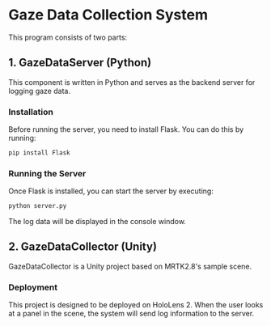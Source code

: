 # Gaze Data Collection System

This program consists of two parts:

## 1. GazeDataServer (Python)

This component is written in Python and serves as the backend server for logging gaze data. 

### Installation

Before running the server, you need to install Flask. You can do this by running:

```bash
pip install Flask
```

### Running the Server

Once Flask is installed, you can start the server by executing:

```bash
python server.py
```

The log data will be displayed in the console window.

## 2. GazeDataCollector (Unity)

GazeDataCollector is a Unity project based on MRTK2.8's sample scene. 

### Deployment

This project is designed to be deployed on HoloLens 2. When the user looks at a panel in the scene, the system will send log information to the server.
